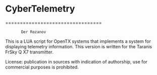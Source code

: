 # CyberTelemetry
=================================
                              
           Der Rozanov         
                             


This is a LUA script for OpenTX systems that implements a system for displaying telemetry information. This version is written for the Taranis FrSky Q X7 transmitter.

License: publication in sources with indication of authorship, use for commercial purposes is prohibited.
